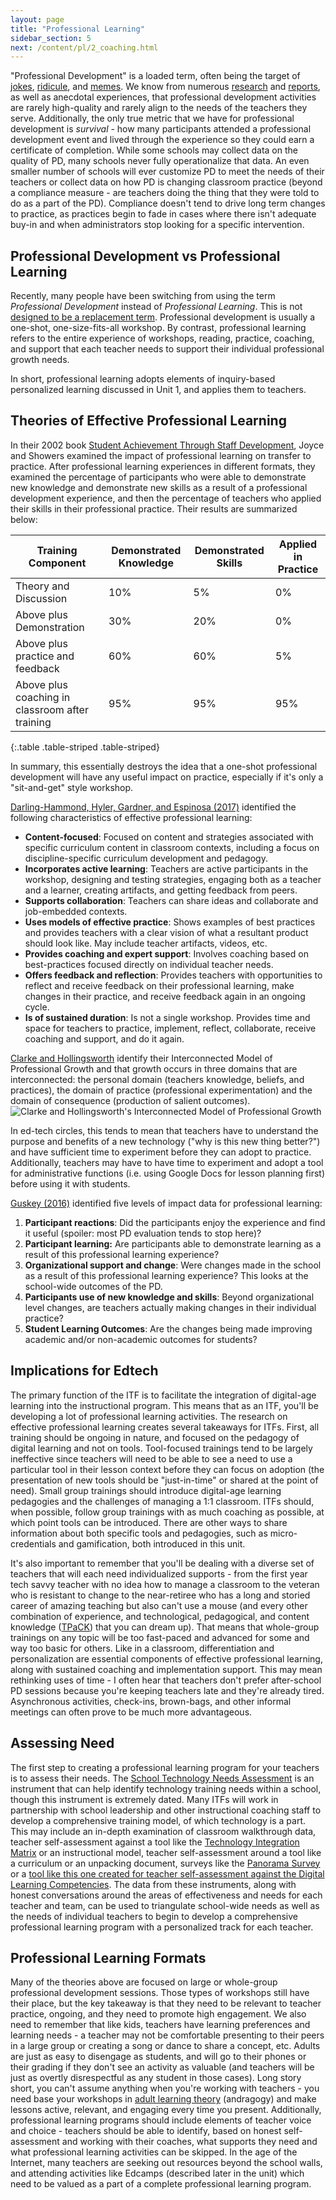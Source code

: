 ```yaml
---
layout: page
title: "Professional Learning"
sidebar_section: 5
next: /content/pl/2_coaching.html
---
```

"Professional Development" is a loaded term, often being the target of [jokes][1], [ridicule][2], and [memes][3]. We know from numerous [research][4] and [reports][5], as well as anecdotal experiences, that professional development activities are rarely high-quality and rarely align to the needs of the teachers they serve.  Additionally, the only true metric that we have for professional development is _survival_ - how many participants attended a professional development event and lived through the experience so they could earn a certificate of completion. While some schools may collect data on the quality of PD, many schools never fully operationalize that data. An even smaller number of schools will ever customize PD to meet the needs of their teachers or collect data on how PD is changing classroom practice (beyond a compliance measure - are teachers doing the thing that they were told to do as a part of the PD). Compliance doesn't tend to drive long term changes to practice, as practices begin to fade in cases where there isn't adequate buy-in and when administrators stop looking for a specific intervention. 

## Professional Development vs Professional Learning
Recently, many people have been switching from using the term _Professional Development_ instead of _Professional Learning_. This is not [designed to be a replacement term][6]. Professional development is usually a one-shot, one-size-fits-all workshop. By contrast, professional learning refers to the entire experience of workshops, reading, practice, coaching, and support that each teacher needs to support their individual professional growth needs. 

In short, professional learning adopts elements of inquiry-based personalized learning discussed in Unit 1, and applies them to teachers. 

## Theories of Effective Professional Learning
In their 2002 book [Student Achievement Through Staff Development][7], Joyce and Showers examined the impact of professional learning on transfer to practice. After professional learning experiences in different formats, they examined the percentage of participants who were able to demonstrate new knowledge and demonstrate new skills as a result of a professional development experience, and then the percentage of teachers who applied their skills in their professional practice. Their results are summarized below:

|Training Component|Demonstrated Knowledge|Demonstrated Skills|Applied in Practice|
|--- |--- |--- |--- |
|Theory and Discussion|10%|5%|0%|
|Above plus Demonstration|30%|20%|0%|
|Above plus practice and feedback|60%|60%|5%|
|Above plus coaching in classroom after training|95%|95%|95%|
{:.table .table-striped .table-striped}


In summary, this essentially destroys the idea that a one-shot professional development will have any useful impact on practice, especially if it's only a "sit-and-get" style workshop. 

[Darling-Hammond, Hyler, Gardner, and Espinosa (2017)][8] identified the following characteristics of effective professional learning:
* **Content-focused**: Focused on content and strategies associated with specific curriculum content in classroom contexts, including a focus on discipline-specific curriculum development and pedagogy.
* **Incorporates active learning**: Teachers are active participants in the workshop, designing and testing strategies, engaging both as a teacher and a learner, creating artifacts, and getting feedback from peers. 
* **Supports collaboration**: Teachers can share ideas and collaborate and job-embedded contexts.
* **Uses models of effective practice**:  Shows examples of best practices and provides teachers with a clear vision of what a resultant product should look like. May include teacher artifacts, videos, etc.
* **Provides coaching and expert support**: Involves coaching based on best-practices focused directly on individual teacher needs.
* **Offers feedback and reflection**: Provides teachers with opportunities to reflect and receive feedback on their professional learning, make changes in their practice, and receive feedback again in an ongoing cycle.
* **Is of sustained duration**: Is not a single workshop. Provides time and space for teachers to practice, implement, reflect, collaborate, receive coaching and support, and do it again. 

[Clarke and Hollingsworth][9] identify their Interconnected Model of Professional Growth and that growth occurs in three domains that are interconnected: the personal domain (teachers knowledge, beliefs, and practices), the domain of practice (professional experimentation) and the domain of consequence (production of salient outcomes).
![Clarke and Hollingsworth's Interconnected Model of Professional Growth][image-1]

In ed-tech circles, this tends to mean that teachers have to understand the purpose and benefits of a new technology ("why is this new thing better?") and have sufficient time to experiment before they can adopt to practice. Additionally, teachers may have to have time to experiment and adopt a tool for administrative functions (i.e. using Google Docs for lesson planning first) before using it with students. 

[Guskey (2016)][10] identified five levels of impact data for professional learning:
1. **Participant reactions**: Did the participants enjoy the experience and find it useful (spoiler: most PD evaluation tends to stop here)?
2. **Participant learning:** Are participants able to demonstrate learning as a result of this professional learning experience?
3. **Organizational support and change**: Were changes made in the school as a result of this professional learning experience? This looks at the school-wide outcomes of the PD.
4. **Participants use of new knowledge and skills**: Beyond organizational level changes, are teachers actually making changes in their individual practice?
5. **Student Learning Outcomes**: Are the changes being made improving academic and/or non-academic outcomes for students?

## Implications for Edtech
The primary function of the ITF is to facilitate the integration of digital-age learning into the instructional program. This means that as an ITF, you'll be developing a lot of professional learning activities. The research on effective professional learning creates several takeaways for ITFs. First, all training should be ongoing in nature, and focused on the pedagogy of digital learning and not on tools. Tool-focused trainings tend to be largely ineffective since teachers will need to be able to see a need to use a particular tool in their lesson context before they can focus on adoption (the presentation of new tools should be "just-in-time" or shared at the point of need). Small group trainings should introduce digital-age learning pedagogies and the challenges of managing a 1:1 classroom. ITFs should, when possible, follow group trainings with as much coaching as possible, at which point tools can be introduced. There are other ways to share information about both specific tools and pedagogies, such as micro-credentials and gamification, both introduced in this unit.

It's also important to remember that you'll be dealing with a diverse set of teachers that will each need individualized supports - from the first year tech savvy teacher with no idea how to manage a classroom to the veteran who is resistant to change to the near-retiree who has a long and storied career of amazing teaching but also can't use a mouse (and every other combination of experience, and technological, pedagogical, and content knowledge ([TPaCK][11]) that you can dream up). That means that whole-group trainings on any topic will be too fast-paced and advanced for some and way too basic for others. Like in a classroom, differentiation and personalization are essential components of effective professional learning, along with sustained coaching and implementation support. This may mean rethinking uses of time - I often hear that teachers don't prefer after-school PD sessions because you're keeping teachers late and they're already tired. Asynchronous activities, check-ins, brown-bags, and other informal meetings can often prove to be much more advantageous. 

## Assessing Need
The first step to creating a professional learning program for your teachers is to assess their needs. The [School Technology Needs Assessment][12] is an instrument that can help identify technology training needs within a school, though this instrument is extremely dated. Many ITFs will work in partnership with school leadership and other instructional coaching staff to develop a comprehensive training model, of which technology is a part. This may include an in-depth examination of classroom walkthrough data, teacher self-assessment against a tool like the [Technology Integration Matrix][13] or an instructional model, teacher self-assessment around a tool like a curriculum or an unpacking document, surveys like the [Panorama Survey][14] or a [tool like this one created for teacher self-assessment against the Digital Learning Competencies][15]. The data from these instruments, along with honest conversations around the areas of effectiveness and needs for each teacher and team, can be used to triangulate school-wide needs as well as the needs of individual teachers to begin to develop a comprehensive professional learning program with a personalized track for each teacher.

## Professional Learning Formats
Many of the theories above are focused on large or whole-group professional development sessions. Those types of workshops still have their place, but the key takeaway is that they need to be relevant to teacher practice, ongoing, and they need to promote high engagement. We also need to remember that like kids, teachers have learning preferences and learning needs - a teacher may not be comfortable presenting to their peers in a large group or creating a song or dance to share a concept, etc. Adults are just as easy to disengage as students, and will go to their phones or their grading if they don't see an activity as valuable (and teachers will be just as overtly disrespectful as any student in those cases). Long story short, you can't assume anything when you're working with teachers - you need base your workshops in [adult learning theory][16] (andragogy) and make lessons active, relevant, and engaging every time you present. Additionally, professional learning programs should include elements of teacher voice and choice - teachers should be able to identify, based on honest self-assessment and working with their coaches, what supports they need and what professional learning activities can be skipped. In the age of the Internet, many teachers are seeking out resources beyond the school walls, and attending activities like Edcamps (described later in the unit) which need to be valued as a part of a complete professional learning program. 

[1]:	https://youtu.be/vNV3SAXdu9U
[2]:	https://www.someecards.com/usercards/viewcard/MjAxMy1lMDM0NGRlOWM0NGI4MzM1/
[3]:	https://miro.medium.com/max/430/1*mcKFWY5axJxwlsxdeTLWJg.jpeg
[4]:	https://edpolicy.stanford.edu/sites/default/files/publications/professional-development-united-states-trends-and-challenges.pdf
[5]:	https://s3.amazonaws.com/edtech-production/reports/Gates-PDMarketResearch-Dec5.pdf
[6]:	https://edsource.org/2013/evolving-from-professional-development-to-professional-learning/32586
[7]:	https://www.amazon.com/Student-Achievement-Through-Staff-Development/dp/0871206749
[8]:	https://learningpolicyinstitute.org/sites/default/files/product-files/Effective_Teacher_Professional_Development_REPORT.pdf
[9]:	https://www.sciencedirect.com/science/article/pii/S0742051X02000537
[10]:	https://tguskey.com/wp-content/uploads/Professional-Learning-1-Gauge-Impact-with-Five-Levels-of-Data.pdf
[11]:	http://www.tpack.org/
[12]:	https://www.fi.ncsu.edu/wp-content/uploads/2013/05/School-Technology-Needs-Assesment-STNA.pdf
[13]:	https://fcit.usf.edu/matrix/
[14]:	https://www.panoramaed.com/surveys
[15]:	https://docs.google.com/forms/d/e/1FAIpQLScggP5FFM4Sut0gjLWp5-Up3a3R4t58AhXD0Ut_QVKhZ_F8BA/viewform?usp=sf_link
[16]:	https://elearningindustry.com/the-adult-learning-theory-andragogy-of-malcolm-knowles

[image-1]:	https://www.researchgate.net/profile/Wanty_Widjaja/publication/286640011/figure/fig1/AS:614117949853697@1523428537089/nterconnected-Model-of-Professional-Growth-Clarke-and-Hollingsworth-2002-p-951.png
